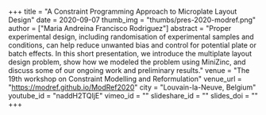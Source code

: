 +++
title = "A Constraint Programming Approach to Microplate Layout Design"
date = 2020-09-07
thumb_img = "thumbs/pres-2020-modref.png"
author = ["Maria Andreina Francisco Rodriguez"]
abstract = "Proper experimental design, including randomisation of experimental samples and conditions, can help reduce unwanted bias and control for potential plate or batch effects. In this short presentation, we introduce the multiplate layout design problem, show how we modeled the problem using MiniZinc, and discuss some of our ongoing work and preliminary results."
venue = "The 19th workshop on Constraint Modelling and Reformulation"
venue_url = "https://modref.github.io/ModRef2020"
city = "Louvain-la-Neuve, Belgium"
youtube_id = "naddH2TQIjE"
vimeo_id = ""
slideshare_id = ""
slides_doi = ""
+++
